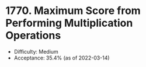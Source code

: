 # 1770. Maximum Score from Performing Multiplication Operations
- Difficulty: Medium
- Acceptance: 35.4% (as of 2022-03-14)
